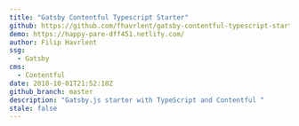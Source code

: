 ```yaml
---
title: "Gatsby Contentful Typescript Starter"
github: https://github.com/fhavrlent/gatsby-contentful-typescript-starter
demo: https://happy-pare-dff451.netlify.com/
author: Filip Havrlent
ssg:
  - Gatsby
cms:
  - Contentful
date: 2018-10-01T21:52:18Z
github_branch: master
description: "Gatsby.js starter with TypeScript and Contentful "
stale: false
---
```

